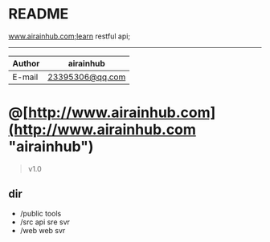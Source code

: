 
README
===========================
www.airainhub.com;learn restful api;

****
	
|Author|airainhub|
|---|---
|E-mail|23395306@qq.com

# @[http://www.airainhub.com](http://www.airainhub.com "airainhub")
> v1.0

## dir
* /public   tools
* /src      api sre svr
* /web      web svr